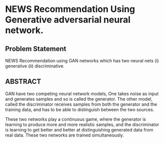 # NEWS Recommendation Using Generative adversarial neural network.

## Problem Statement
NEWS Recommendation using GAN networks which has two neural nets (i) generative (ii) discriminative.
## ABSTRACT
GAN have two competing neural network models, One takes noise as
input and generates samples and so is called the generator. The other
model, called the discriminator receives samples from both the generator
and the training data, and has to be able to distinguish between the two
sources. 

These two networks play a continuous game, where the
generator is learning to produce more and more realistic samples, and the
discriminator is learning to get better and better at distinguishing
generated data from real data. These two networks are trained
simultaneously.
